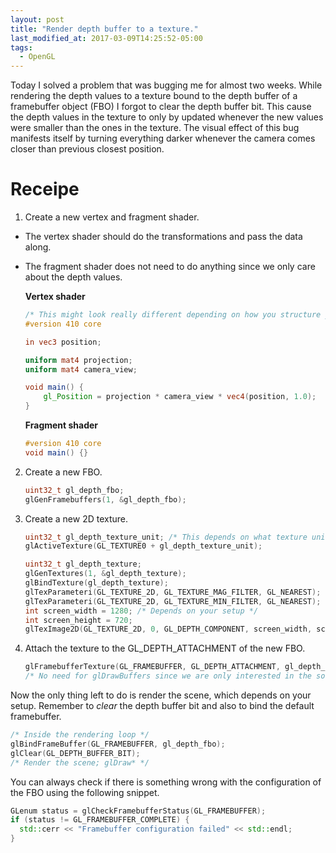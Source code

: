 ```yaml
---
layout: post
title: "Render depth buffer to a texture."
last_modified_at: 2017-03-09T14:25:52-05:00
tags:
  - OpenGL
---
```


Today I solved a problem that was bugging me for almost two weeks. While rendering the depth values to a texture
bound to the depth buffer of a framebuffer object (FBO) I forgot to clear the depth buffer bit. This cause the depth values in the texture
to only by updated whenever the new values were smaller than the ones in the texture. The visual effect of this bug 
manifests itself by turning everything darker whenever the camera comes closer than previous closest position.

# Receipe
1. Create a new vertex and fragment shader.
- The vertex shader should do the transformations and pass the data along.
- The fragment shader does not need to do anything since we only care about the depth values.

	**Vertex shader**
	```glsl
	/* This might look really different depending on how you structure your shaders. */
	#version 410 core

	in vec3 position;

	uniform mat4 projection;
	uniform mat4 camera_view;

	void main() {
	    gl_Position = projection * camera_view * vec4(position, 1.0);
	}
	```
	**Fragment shader**
	```glsl
	#version 410 core
	void main() {}
	```

2. Create a new FBO.
	```cpp
	uint32_t gl_depth_fbo;
	glGenFramebuffers(1, &gl_depth_fbo);
	```

3. Create a new 2D texture.
	```cpp
	uint32_t gl_depth_texture_unit; /* This depends on what texture units you are using. */
	glActiveTexture(GL_TEXTURE0 + gl_depth_texture_unit);

	uint32_t gl_depth_texture;
	glGenTextures(1, &gl_depth_texture);
	glBindTexture(gl_depth_texture);
	glTexParameteri(GL_TEXTURE_2D, GL_TEXTURE_MAG_FILTER, GL_NEAREST);
	glTexParameteri(GL_TEXTURE_2D, GL_TEXTURE_MIN_FILTER, GL_NEAREST);
	int screen_width = 1280; /* Depends on your setup */
	int screen_height = 720;
	glTexImage2D(GL_TEXTURE_2D, 0, GL_DEPTH_COMPONENT, screen_width, screen_height, 0, GL_DEPTH_COMPONENT, GL_UNSIGNED_INT, nullptr);
	```

4. Attach the texture to the GL_DEPTH_ATTACHMENT of the new FBO.
	```cpp
	glFramebufferTexture(GL_FRAMEBUFFER, GL_DEPTH_ATTACHMENT, gl_depth_texture, 0);
	/* No need for glDrawBuffers since we are only interested in the sole depth buffer */
	```
Now the only thing left to do is render the scene, which depends on your setup. 
Remember to *clear* the depth buffer bit and also to bind the default framebuffer.
```cpp
/* Inside the rendering loop */
glBindFrameBuffer(GL_FRAMEBUFFER, gl_depth_fbo);
glClear(GL_DEPTH_BUFFER_BIT);
/* Render the scene; glDraw* */
```
You can always check if there is something wrong with the configuration of the FBO using the following snippet.
```cpp
GLenum status = glCheckFramebufferStatus(GL_FRAMEBUFFER);
if (status != GL_FRAMEBUFFER_COMPLETE) {
  std::cerr << "Framebuffer configuration failed" << std::endl;
}
```
